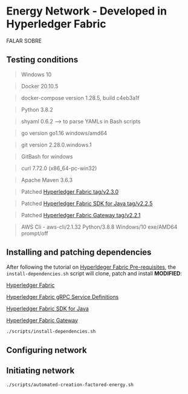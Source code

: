 # Energy Network - Developed in Hyperledger Fabric

FALAR SOBRE

## Testing conditions

> Windows 10

> Docker 20.10.5

> docker-compose version 1.28.5, build c4eb3a1f

> Python 3.8.2

> shyaml 0.6.2 --> to parse YAMLs in Bash scripts

> go version go1.16 windows/amd64

> git version 2.28.0.windows.1

> GitBash for windows

> curl 7.72.0 (x86_64-pc-win32)

> Apache Maven 3.6.3

> Patched [Hyperledger Fabric tag/v2.3.0](https://github.com/hyperledger/fabric/tree/v2.3.0)

> Patched [Hyperledger Fabric SDK for Java tag/v2.2.5](https://github.com/hyperledger/fabric-sdk-java/tree/v2.2.5)

> Patched [Hyperledger Fabric Gateway tag/v2.2.1](https://github.com/hyperledger/fabric-gateway-java/tree/v2.2.1)

> AWS Cli - aws-cli/2.1.32 Python/3.8.8 Windows/10 exe/AMD64 prompt/off

## Installing and patching dependencies

After following the tutorial on [Hyperldeger Fabric Pre-requisites](https://hyperledger-fabric.readthedocs.io/en/release-2.2/prereqs.html), the `install-dependencies.sh` script will clone, patch and install **MODIFIED**:

[Hyperledger Fabric](https://github.com/hyperledger/fabric)

[Hyperledger Fabric gRPC Service Definitions](https://github.com/hyperledger/fabric-protos)

[Hyperledger Fabric SDK for Java](https://github.com/hyperledger/fabric-sdk-java)

[Hyperledger Fabric Gateway](https://github.com/hyperledger/fabric-gateway-java)

```bash
./scripts/install-dependencies.sh
```

## Configuring network

## Initiating network


```bash
./scripts/automated-creation-factored-energy.sh
```